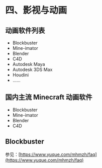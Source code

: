 # 四、影视与动画

## 动画软件列表

- Blockbuster
- Mine-imator
- Blender
- C4D
- Autodesk Maya
- Autodesk 3DS Max
- Houdini
- ……

## 国内主流 Minecraft 动画软件

- Blockbuster
- Mine-imator
- Blender
- C4D

## Blockbuster

参见：[https://www.yuque.com/mhmzh/faq](https://www.yuque.com/mhmzh/faq)
